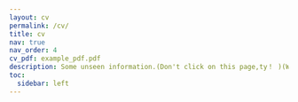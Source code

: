 ```yaml
---
layout: cv
permalink: /cv/
title: cv
nav: true
nav_order: 4
cv_pdf: example_pdf.pdf
description: Some unseen information.(Don't click on this page,ty！ )(What? You said you already clicked it? So don't sleep too deep at night.Thank you for your cooperation.) 
toc:
  sidebar: left
---
```

